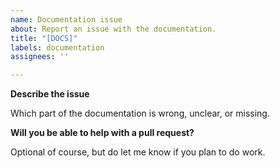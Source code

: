 ```yaml
---
name: Documentation issue
about: Report an issue with the documentation.
title: "[DOCS]"
labels: documentation
assignees: ''

---
```


**Describe the issue**

Which part of the documentation is wrong, unclear, or missing.

**Will you be able to help with a pull request?**

Optional of course, but do let me know if you plan to do work.
